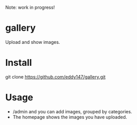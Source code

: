  Note: work in progress! 

# gallery
Upload and show images.

# Install
git clone https://github.com/eddy147/gallery.git

# Usage
* /admin and you can add images, grouped by categories.
* The homepage shows the images you have uploaded.

